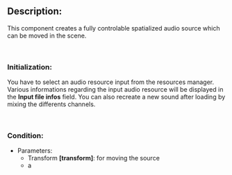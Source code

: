 Description:
------------

This component creates a fully controlable spatialized audio source which can be moved in the scene.

&nbsp;
### Initialization:

You have to select an audio resource input from the resources manager.
Various informations regarding the input audio resource will be displayed in the **Input file infos** field.
You can also recreate a new sound after loading by mixing the differents channels.

&nbsp;

### Condition:

* Parameters:
	* Transform **[transform]**: for moving the source
	* a

